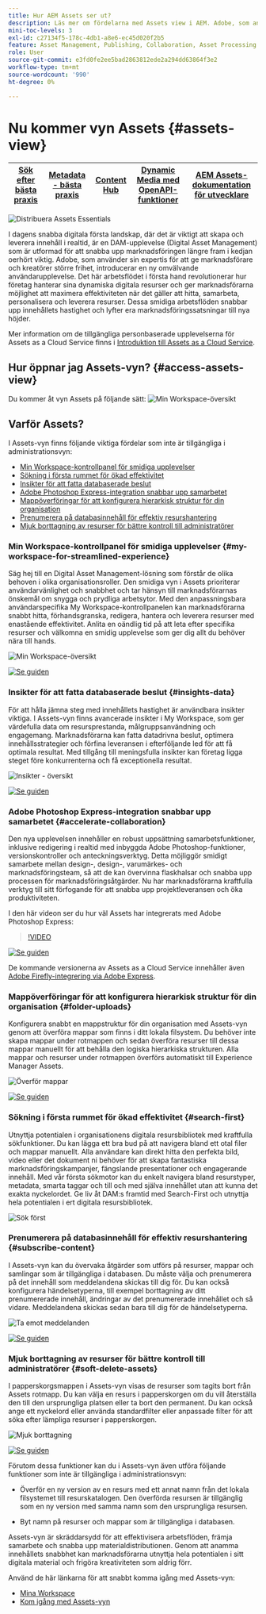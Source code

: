 ```yaml
---
title: Hur AEM Assets ser ut?
description: Läs mer om fördelarna med Assets view i AEM. Adobe, som använder sin expertis för att ge marknadsförare och kreatörer större frihet, introducerar en ny omvälvande användarupplevelse.
mini-toc-levels: 3
exl-id: c27134f5-178c-4db1-a8e6-ec45d020f2b5
feature: Asset Management, Publishing, Collaboration, Asset Processing
role: User
source-git-commit: e3fd0fe2ee5bad2863812ede2a294dd63864f3e2
workflow-type: tm+mt
source-wordcount: '990'
ht-degree: 0%

---
```


# Nu kommer vyn Assets {#assets-view}

| [Sök efter bästa praxis](/help/assets/search-best-practices.md) | [Metadata - bästa praxis](/help/assets/metadata-best-practices.md) | [Content Hub](/help/assets/product-overview.md) | [Dynamic Media med OpenAPI-funktioner](/help/assets/dynamic-media-open-apis-overview.md) | [AEM Assets-dokumentation för utvecklare](https://developer.adobe.com/experience-cloud/experience-manager-apis/) |
| ------------- | --------------------------- |---------|----|-----|

![Distribuera Assets Essentials](assets/banner-image.jpg)

I dagens snabba digitala första landskap, där det är viktigt att skapa och leverera innehåll i realtid, är en DAM-upplevelse (Digital Asset Management) som är utformad för att snabba upp marknadsföringen längre fram i kedjan oerhört viktig. Adobe, som använder sin expertis för att ge marknadsförare och kreatörer större frihet, introducerar en ny omvälvande användarupplevelse. Det här arbetsflödet i första hand revolutionerar hur företag hanterar sina dynamiska digitala resurser och ger marknadsförarna möjlighet att maximera effektiviteten när det gäller att hitta, samarbeta, personalisera och leverera resurser. Dessa smidiga arbetsflöden snabbar upp innehållets hastighet och lyfter era marknadsföringssatsningar till nya höjder.

Mer information om de tillgängliga personbaserade upplevelserna för Assets as a Cloud Service finns i [Introduktion till Assets as a Cloud Service](/help/assets/overview.md#persona-based-experiences).

## Hur öppnar jag Assets-vyn? {#access-assets-view}

Du kommer åt vyn Assets på följande sätt:
![Min Workspace-översikt](assets/assets-view.png)

<!--

* **Toggle in Admin view**

    * Log into [!DNL Experience Manager] using Cloud Manager.
    * Navigate to **[!UICONTROL Assets]** > **[!UICONTROL Files]**.
    * Click the profile icon on the top right corner.
    * Click **[!UICONTROL Switch View]** from the **[!UICONTROL Profile Settings]** section.
    Repeat these steps to switch back to the Admin view.

* **Product Switcher**
    * Log into [!DNL Experience Manager] and click ![Product selector](assets/waffle-icon.svg).
    * Select **[!UICONTROL Experience Manager Assets]** to access the Assets view.
    * Select **[!UICONTROL Experience Manager]** to access the Admin view.

* **Quick Links** 
    * Log into experience.adobe.com.
    * Click **[!UICONTROL Experience Manager Assets]** to access the Assets view.
    * Click **[!UICONTROL Experience Manager Assets]** to access the Assets view.

    -->

## Varför Assets?

I Assets-vyn finns följande viktiga fördelar som inte är tillgängliga i administrationsvyn:

* [Min Workspace-kontrollpanel för smidiga upplevelser](#my-workspace-for-streamlined-experience)
* [Sökning i första rummet för ökad effektivitet](#search-first)
* [Insikter för att fatta databaserade beslut](#insights-data)
* [Adobe Photoshop Express-integration snabbar upp samarbetet](#accelerate-collaboration)
* [Mappöverföringar för att konfigurera hierarkisk struktur för din organisation](#folder-uploads)
* [Prenumerera på databasinnehåll för effektiv resurshantering](#subscribe-content)
* [Mjuk borttagning av resurser för bättre kontroll till administratörer](#soft-delete-assets)

### Min Workspace-kontrollpanel för smidiga upplevelser {#my-workspace-for-streamlined-experience}

Säg hej till en Digital Asset Management-lösning som förstår de olika behoven i olika organisationsroller. Den smidiga vyn i Assets prioriterar användarvänlighet och snabbhet och tar hänsyn till marknadsförarnas önskemål om snygga och prydliga arbetsytor. Med den anpassningsbara användarspecifika My Workspace-kontrollpanelen kan marknadsförarna snabbt hitta, förhandsgranska, redigera, hantera och leverera resurser med enastående effektivitet. Anlita en oändlig tid på att leta efter specifika resurser och välkomna en smidig upplevelse som ger dig allt du behöver nära till hands.

![Min Workspace-översikt](assets/my-workspace-demo.gif)

[![Se guiden](https://helpx.adobe.com/content/dam/help/en/marketing-cloud/how-to/digital-foundation/_jcr_content/main-pars/image_1250343773/see-the-guide-sm.png)](my-workspace-assets-view.md)

### Insikter för att fatta databaserade beslut {#insights-data}

För att hålla jämna steg med innehållets hastighet är användbara insikter viktiga. I Assets-vyn finns avancerade insikter i My Workspace, som ger värdefulla data om resursprestanda, målgruppsanvändning och engagemang. Marknadsförarna kan fatta datadrivna beslut, optimera innehållsstrategier och förfina leveransen i efterföljande led för att få optimala resultat. Med tillgång till meningsfulla insikter kan företag ligga steget före konkurrenterna och få exceptionella resultat.

![Insikter - översikt](assets/insights-overview.gif)

[![Se guiden](https://helpx.adobe.com/content/dam/help/en/marketing-cloud/how-to/digital-foundation/_jcr_content/main-pars/image_1250343773/see-the-guide-sm.png)](manage-reports-assets-view.md#view-live-statistics)

### Adobe Photoshop Express-integration snabbar upp samarbetet {#accelerate-collaboration}

Den nya upplevelsen innehåller en robust uppsättning samarbetsfunktioner, inklusive redigering i realtid med inbyggda Adobe Photoshop-funktioner, versionskontroller och anteckningsverktyg. Detta möjliggör smidigt samarbete mellan design-, design-, varumärkes- och marknadsföringsteam, så att de kan övervinna flaskhalsar och snabba upp processen för marknadsföringsåtgärder. Nu har marknadsförarna kraftfulla verktyg till sitt förfogande för att snabba upp projektleveransen och öka produktiviteten.

I den här videon ser du hur väl Assets har integrerats med Adobe Photoshop Express:

>[!VIDEO](https://video.tv.adobe.com/v/3420922)

[![Se guiden](https://helpx.adobe.com/content/dam/help/en/marketing-cloud/how-to/digital-foundation/_jcr_content/main-pars/image_1250343773/see-the-guide-sm.png)](edit-images-assets-view.md)

De kommande versionerna av Assets as a Cloud Service innehåller även [Adobe Firefly-integrering via Adobe Express](https://firefly.adobe.com/?gclid=EAIaIQobChMIlZeKuNfj_wIVeyCtBh3e5g2cEAAYASAAEgL56_D_BwE&amp;sdid=JM4FW6VL&amp;mv=search&amp;mv2=paidsearch&amp;ef_id=EAIaIQobChMIlZeKuNfj_wIVeyCtBh3e5g2cEAAYASAAEgL56_D_BwE:G:s&amp;s_kwcid=AL!3085!3!652077237594!e!!g!adobe%20firefly!1987073758!148140507838).

### Mappöverföringar för att konfigurera hierarkisk struktur för din organisation {#folder-uploads}

Konfigurera snabbt en mappstruktur för din organisation med Assets-vyn genom att överföra mappar som finns i ditt lokala filsystem. Du behöver inte skapa mappar under rotmappen och sedan överföra resurser till dessa mappar manuellt för att behålla den logiska hierarkiska strukturen. Alla mappar och resurser under rotmappen överförs automatiskt till Experience Manager Assets.

![Överför mappar](assets/folder-uploads.gif)

[![Se guiden](https://helpx.adobe.com/content/dam/help/en/marketing-cloud/how-to/digital-foundation/_jcr_content/main-pars/image_1250343773/see-the-guide-sm.png)](add-delete-assets-view.md)

### Sökning i första rummet för ökad effektivitet {#search-first}

Utnyttja potentialen i organisationens digitala resursbibliotek med kraftfulla sökfunktioner. Du kan lägga ett bra bud på att navigera bland ett otal filer och mappar manuellt. Alla användare kan direkt hitta den perfekta bild, video eller det dokument ni behöver för att skapa fantastiska marknadsföringskampanjer, fängslande presentationer och engagerande innehåll. Med vår första sökmotor kan du enkelt navigera bland resurstyper, metadata, smarta taggar och till och med själva innehållet utan att kunna det exakta nyckelordet. Ge liv åt DAM:s framtid med Search-First och utnyttja hela potentialen i ert digitala resursbibliotek.

![Sök först](assets/search-first.gif)

### Prenumerera på databasinnehåll för effektiv resurshantering {#subscribe-content}

I Assets-vyn kan du övervaka åtgärder som utförs på resurser, mappar och samlingar som är tillgängliga i databasen. Du måste välja och prenumerera på det innehåll som meddelandena skickas till dig för. Du kan också konfigurera händelsetyperna, till exempel borttagning av ditt prenumererade innehåll, ändringar av det prenumererade innehållet och så vidare. Meddelandena skickas sedan bara till dig för de händelsetyperna.

![Ta emot meddelanden](assets/notifications.gif)

[![Se guiden](https://helpx.adobe.com/content/dam/help/en/marketing-cloud/how-to/digital-foundation/_jcr_content/main-pars/image_1250343773/see-the-guide-sm.png)](manage-notifications-assets-view.md)

### Mjuk borttagning av resurser för bättre kontroll till administratörer {#soft-delete-assets}

I papperskorgsmappen i Assets-vyn visas de resurser som tagits bort från Assets rotmapp. Du kan välja en resurs i papperskorgen om du vill återställa den till den ursprungliga platsen eller ta bort den permanent. Du kan också ange ett nyckelord eller använda standardfilter eller anpassade filter för att söka efter lämpliga resurser i papperskorgen.

![Mjuk borttagning](assets/soft-delete.gif)

[![Se guiden](https://helpx.adobe.com/content/dam/help/en/marketing-cloud/how-to/digital-foundation/_jcr_content/main-pars/image_1250343773/see-the-guide-sm.png)](navigate-assets-view.md)

Förutom dessa funktioner kan du i Assets-vyn även utföra följande funktioner som inte är tillgängliga i administrationsvyn:

* Överför en ny version av en resurs med ett annat namn från det lokala filsystemet till resurskatalogen. Den överförda resursen är tillgänglig som en ny version med samma namn som den ursprungliga resursen.

* Byt namn på resurser och mappar som är tillgängliga i databasen.

Assets-vyn är skräddarsydd för att effektivisera arbetsflöden, främja samarbete och snabba upp materialdistributionen. Genom att anamma innehållets snabbhet kan marknadsförarna utnyttja hela potentialen i sitt digitala material och frigöra kreativiteten som aldrig förr.


Använd de här länkarna för att snabbt komma igång med Assets-vyn:

* [Mina Workspace](/help/assets/my-workspace-assets-view.md)
* [Kom igång med Assets-vyn](/help/assets/get-started-assets-view.md)
